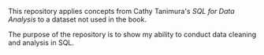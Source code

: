 This repository applies concepts from Cathy Tanimura's _SQL for Data Analysis_ to a dataset not used in the book.

The purpose of the repository is to show my ability to conduct data cleaning and analysis in SQL.

